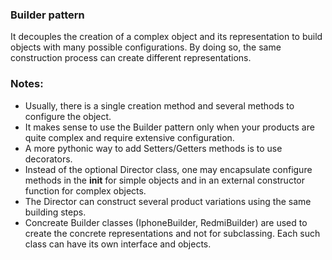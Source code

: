 ### Builder pattern
It decouples the creation of a complex object and its representation to build objects
with many possible configurations. By doing so, the same construction process can create different representations.

### Notes:
* Usually, there is a single creation method and several methods to configure the object.
* It makes sense to use the Builder pattern only when your products are quite complex and 
require extensive configuration.
* A more pythonic way to add Setters/Getters methods is to use decorators.
* Instead of the optional Director class, one may encapsulate configure methods in the __init__ for simple objects 
and in an external constructor function for complex objects.
* The Director can construct several product variations using the same building steps.
* Concreate Builder classes (IphoneBuilder, RedmiBuilder) are used to create the concrete representations and
not for subclassing. Each such class can have its own interface and objects.